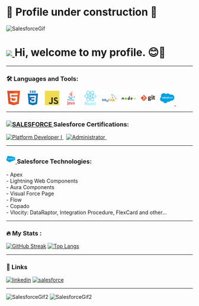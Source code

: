 # 🚧 Profile under construction 🚧

![SalesforceGif](https://media0.giphy.com/headers/salesforce/ZcLcnBDRoGYW.gif)

<div>
  <h1 style="border: 0px !important;">
    <a href="https://trailblazer.me/id/luanranyel" target="_blank">
      <img src="https://developer.salesforce.com/files/ti/blogs/img/Blog-ContextualDrivers-336x360-CodeyAstro5.png" width="5%"/>
    </a>
    Hi, welcome to my profile. 😊🚀
  </h1>
</div>

---

### :hammer_and_wrench: Languages and Tools:
<div>
  <img src="https://github.com/devicons/devicon/blob/master/icons/html5/html5-original.svg" title="HTML5" alt="HTML" width="40" height="40"/>
  &nbsp;
  <img src="https://github.com/devicons/devicon/blob/master/icons/css3/css3-plain-wordmark.svg"  title="CSS3" alt="CSS" width="40" height="40"/>
  &nbsp;
  <img src="https://github.com/devicons/devicon/blob/master/icons/javascript/javascript-original.svg" title="JavaScript" alt="JavaScript" width="40" height="40"/>
  &nbsp;
  <img src="https://github.com/devicons/devicon/blob/master/icons/java/java-original-wordmark.svg" title="Java" alt="Java" width="40" height="40"/>
  &nbsp;
  <img src="https://github.com/devicons/devicon/blob/master/icons/react/react-original-wordmark.svg" title="React" alt="React" width="40" height="40"/>
  &nbsp;
  <img src="https://github.com/devicons/devicon/blob/master/icons/mysql/mysql-original-wordmark.svg" title="MySQL"  alt="MySQL" width="40" height="40"/>
  &nbsp;
  <img src="https://github.com/devicons/devicon/blob/master/icons/nodejs/nodejs-original-wordmark.svg" title="NodeJS" alt="NodeJS" width="40" height="40"/>
  &nbsp;
  <img src="https://github.com/devicons/devicon/blob/master/icons/git/git-original-wordmark.svg" title="Git" **alt="Git" width="40" height="40"/>
  &nbsp;
  <a href="https://www.salesforce.com/br/products/what-is-salesforce/" target="_blank">
    <img src="https://github.com/devicons/devicon/blob/master/icons/salesforce/salesforce-original.svg" title="SALESFORCE" alt="SALESFORCE" width="40" height="40"/>   </a>
  &nbsp;
</div>

---

<h3>
  <a href="https://trailblazer.me/id/luanranyel" target="_blank">
    <img src="https://www.salesforce.com/blog/wp-content/uploads/sites/2/2020/09/Astro_Trailblazer_hoodie_wave-1.png" title="SALESFORCE" alt="SALESFORCE" width="25" height="25"/>   
  </a>
  Salesforce Certifications:
</h3>
<a href="https://trailhead.salesforce.com/en/credentials/platformdeveloperi">
  <img src="https://developer.salesforce.com/resources2/certification-site/images/Certifications-logo/Platform-Developer-I.png" title="Platform Developer I" alt="Platform Developer I" width="40" height="40"/>
</a>
&nbsp;
<a href="https://trailhead.salesforce.com/en/credentials/administrator">
  <img src="https://developer.salesforce.com/resources2/certification-site/images/Certifications-logo/Administrator.png" title="Administrator" alt="Administrator" width="40" height="40"/>
</a>
&nbsp;

---

<h3>
  <a href="https://www.salesforce.com/br/products/what-is-salesforce/" target="_blank">
    <img src="https://github.com/devicons/devicon/blob/master/icons/salesforce/salesforce-original.svg" title="SALESFORCE" alt="SALESFORCE" width="25" height="25"/>   </a>
  Salesforce Technologies:
</h3>
- Apex <br/>
- Lightning Web Components <br/>
- Aura Components <br/>
- Visual Force Page <br/>
- Flow <br/>
- Copado <br/>
- Vlocity: DataRaptor, Integration Procedure, FlexCard and other... <br/>



---


### :fire: My Stats :
[![GitHub Streak](http://github-readme-streak-stats.herokuapp.com?user=LuanRanyel&theme=dark&hide_border=true)](https://git.io/streak-stats)
[![Top Langs](https://github-readme-stats.vercel.app/api/top-langs/?username=LuanRanyel&langs_count=5&theme=dark&hide_border=true)](https://github.com/anuraghazra/github-readme-stats)



---


### 🔗 Links
[![linkedin](https://img.shields.io/badge/linkedin-0A66C2?style=for-the-badge&logo=linkedin&logoColor=white)](https://www.linkedin.com/in/luanranyel/)
[![salesforce](https://img.shields.io/badge/Salesforce-00A1E0?style=for-the-badge&logo=Salesforce&logoColor=white)](https://trailblazer.me/id/luanranyel)


---
![SalesforceGif2](https://media3.giphy.com/media/D9qUfqEXxTzlC8ODiY/giphy.gif?cid=ecf05e47ahe00pv3zb3g84snjj82ss7opdhigury9zkdfeqr&rid=giphy.gif&ct=g)
![SalesforceGif2](https://media0.giphy.com/media/MdNx4lkDQhsEZ1MaOP/giphy.gif?cid=ecf05e47ahe00pv3zb3g84snjj82ss7opdhigury9zkdfeqr&rid=giphy.gif&ct=g)

<!--
**LuanRanyel/LuanRanyel** is a ✨ _special_ ✨ repository because its `README.md` (this file) appears on your GitHub profile.

Here are some ideas to get you started:

- 🔭 I’m currently working on ...
- 🌱 I’m currently learning ...
- 👯 I’m looking to collaborate on ...
- 🤔 I’m looking for help with ...
- 💬 Ask me about ...
- 📫 How to reach me: ...
- 😄 Pronouns: ...
- ⚡ Fun fact: ...
-->
